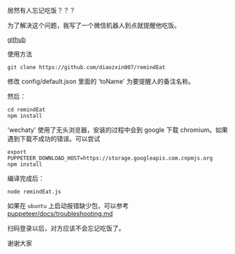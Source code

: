 居然有人忘记吃饭？？？

为了解决这个问题，我写了一个微信机器人到点就提醒他吃饭。

[github](https://github.com/diaozxin007/remindEat)

使用方法

```shell
git clone https://github.com/diaozxin007/remindEat
```

修改 config/default.json 里面的 'toName' 为要提醒人的备注名称。

然后：

```shell
cd remindEat
npm install
```

'wechaty' 使用了无头浏览器，安装的过程中会到 google 下载 chromium。如果遇到下载不成功的错误。可以尝试

```shell
export PUPPETEER_DOWNLOAD_HOST=https://storage.googleapis.com.cnpmjs.org
npm install
```

编译完成后：

```shell
node remindEat.js
```

如果在 `ubuntu` 上启动报错缺少包，可以参考[puppeteer/docs/troubleshooting.md](https://github.com/GoogleChrome/puppeteer/blob/master/docs/troubleshooting.md)

扫码登录以后，对方应该不会忘记吃饭了。

谢谢大家